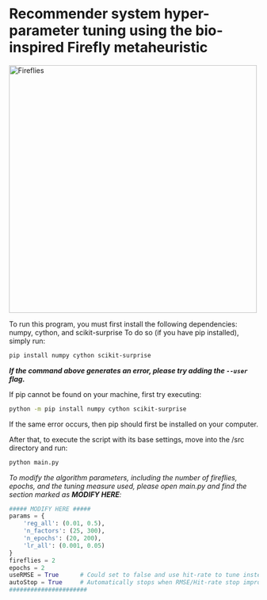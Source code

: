 # Recommender system hyper-parameter tuning using the bio-inspired Firefly metaheuristic

<img src = "https://www.smithsonianmag.com/science-nature/beautiful-flight-paths-fireflies-180949432/" alt = "Fireflies"  width = "500"/>

To run this program, you must first install the following dependencies: numpy, cython, and scikit-surprise
To do so (if you have pip installed), simply run:

```sh
pip install numpy cython scikit-surprise
```
***If the command above generates an error, please try adding the ```--user``` flag.***

If pip cannot be found on your machine, first try executing:
```sh
python -m pip install numpy cython scikit-surprise
```
    
If the same error occurs, then pip should first be installed on your computer.

After that, to execute the script with its base settings, move into the /src directory and run:
```sh
python main.py
```

*To modify the algorithm parameters, including the number of fireflies, epochs, and the tuning measure used, please open main.py and find the section marked as **MODIFY HERE**:*
```py
##### MODIFY HERE #####
params = {
    'reg_all': (0.01, 0.5),
    'n_factors': (25, 300),
    'n_epochs': (20, 200),
    'lr_all': (0.001, 0.05)
}
fireflies = 2
epochs = 2
useRMSE = True      # Could set to false and use hit-rate to tune instead
autoStop = True     # Automatically stops when RMSE/Hit-rate stop improving
######################
```